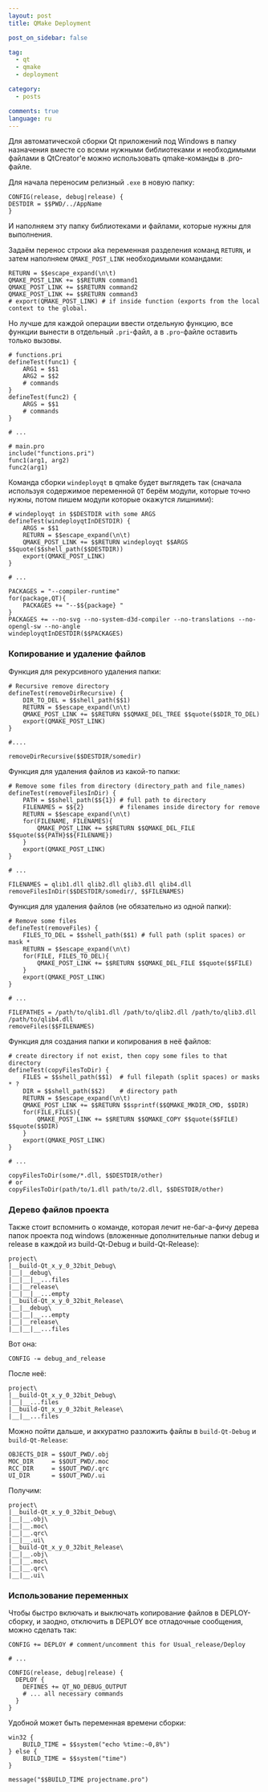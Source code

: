 ```yaml
---
layout: post
title: QMake Deployment

post_on_sidebar: false

tag:
  - qt
  - qmake
  - deployment

category:
  - posts

comments: true
language: ru
---
```


Для автоматической сборки Qt приложений под Windows в папку назначения вместе со всеми нужными библиотеками и
необходимыми файлами в QtCreator'е можно использовать qmake-команды в .pro-файле.

Для начала переносим релизный `.exe` в новую папку:

``` qmake
CONFIG(release, debug|release) {
DESTDIR = $$PWD/../AppName
}
```

И наполняем эту папку библиотеками и файлами, которые нужны для выполнения.

Задаём перенос строки aka переменная разделения команд `RETURN`, и затем наполняем `QMAKE_POST_LINK` необходимыми командами:
<!--more-->

``` qmake
RETURN = $$escape_expand(\n\t)
QMAKE_POST_LINK += $$RETURN command1
QMAKE_POST_LINK += $$RETURN command2
QMAKE_POST_LINK += $$RETURN command3
# export(QMAKE_POST_LINK) # if inside function (exports from the local context to the global.
```


Но лучше для каждой операции ввести отдельную функцию, все функции вынести в отдельный `.pri`-файл, а в `.pro`-файле оставить только вызовы.

``` qmake
# functions.pri
defineTest(func1) {
    ARG1 = $$1
    ARG2 = $$2
    # commands
}
defineTest(func2) {
    ARGS = $$1
    # commands
}

# ...

# main.pro
include("functions.pri")
func1(arg1, arg2)
func2(arg1)
```

Команда сборки `windeployqt` в qmake будет выглядеть так (сначала используя содержимое переменной `QT` берём модули, которые точно нужны, потом пишем модули которые окажутся лишними):

``` qmake
# windeployqt in $$DESTDIR with some ARGS
defineTest(windeployqtInDESTDIR) {
    ARGS = $$1
    RETURN = $$escape_expand(\n\t)
    QMAKE_POST_LINK += $$RETURN windeployqt $$ARGS $$quote($$shell_path($$DESTDIR))
    export(QMAKE_POST_LINK)
}

# ...

PACKAGES = "--compiler-runtime"
for(package,QT){
    PACKAGES += "--$${package} "
}
PACKAGES += --no-svg --no-system-d3d-compiler --no-translations --no-opengl-sw --no-angle
windeployqtInDESTDIR($$PACKAGES)
```  


### Копирование и удаление файлов

Функция для рекурсивного удаления папки:

``` qmake
# Recursive remove directory
defineTest(removeDirRecursive) {
    DIR_TO_DEL = $$shell_path($$1)
    RETURN = $$escape_expand(\n\t)
    QMAKE_POST_LINK += $$RETURN $$QMAKE_DEL_TREE $$quote($$DIR_TO_DEL)
    export(QMAKE_POST_LINK)
}

#....

removeDirRecursive($$DESTDIR/somedir)
```

Функция для удаления файлов из какой-то папки:

``` qmake
# Remove some files from directory (directory_path and file_names)
defineTest(removeFilesInDir) {
    PATH = $$shell_path($${1}) # full path to directory
    FILENAMES = $${2}          # filenames inside directory for remove
    RETURN = $$escape_expand(\n\t)
    for(FILENAME, FILENAMES){
        QMAKE_POST_LINK += $$RETURN $$QMAKE_DEL_FILE $$quote($${PATH}$${FILENAME})
    }
    export(QMAKE_POST_LINK)
}

# ...

FILENAMES = qlib1.dll qlib2.dll qlib3.dll qlib4.dll
removeFilesInDir($$DESTDIR/somedir/, $$FILENAMES)
```

Функция для удаления файлов (не обязательно из одной папки):

``` qmake
# Remove some files
defineTest(removeFiles) {
    FILES_TO_DEL = $$shell_path($$1) # full path (split spaces) or mask *
    RETURN = $$escape_expand(\n\t)
    for(FILE, FILES_TO_DEL){
        QMAKE_POST_LINK += $$RETURN $$QMAKE_DEL_FILE $$quote($$FILE)
    }
    export(QMAKE_POST_LINK)
}

# ...

FILEPATHES = /path/to/qlib1.dll /path/to/qlib2.dll /path/to/qlib3.dll /path/to/qlib4.dll
removeFiles($$FILENAMES)
```

Функция для создания папки и копирования в неё файлов:

``` qmake
# create directory if not exist, then copy some files to that directory
defineTest(copyFilesToDir) {
    FILES = $$shell_path($$1)  # full filepath (split spaces) or masks * ?
    DIR = $$shell_path($$2)    # directory path
    RETURN = $$escape_expand(\n\t)
    QMAKE_POST_LINK += $$RETURN $$sprintf($$QMAKE_MKDIR_CMD, $$DIR)
    for(FILE,FILES){
        QMAKE_POST_LINK += $$RETURN $$QMAKE_COPY $$quote($$FILE) $$quote($$DIR)
    }
    export(QMAKE_POST_LINK)
}

# ...

copyFilesToDir(some/*.dll, $$DESTDIR/other)
# or
copyFilesToDir(path/to/1.dll path/to/2.dll, $$DESTDIR/other)
```

### Дерево файлов проекта

Также стоит вспомнить о команде, которая лечит не-баг-а-фичу дерева папок проекта под windows
(вложенные дополнительные папки debug и release в каждой из build-Qt-Debug и build-Qt-Release):

```
project\
|__build-Qt_x_y_0_32bit_Debug\
|__|__debug\
|__|__|__...files
|__|__release\
|__|__|__...empty
|__build-Qt_x_y_0_32bit_Release\
|__|__debug\
|__|__|__...empty
|__|__release\
|__|__|__...files
```

Вот она:

``` qmake
CONFIG -= debug_and_release
```

После неё:

```
project\
|__build-Qt_x_y_0_32bit_Debug\
|__|__...files
|__build-Qt_x_y_0_32bit_Release\
|__|__...files
```

Можно пойти дальше, и аккуратно разложить файлы в `build-Qt-Debug` и `build-Qt-Release`:

``` qmake
OBJECTS_DIR = $$OUT_PWD/.obj
MOC_DIR     = $$OUT_PWD/.moc
RCC_DIR     = $$OUT_PWD/.qrc
UI_DIR      = $$OUT_PWD/.ui
```

Получим:

```
project\
|__build-Qt_x_y_0_32bit_Debug\
|__|__.obj\
|__|__.moc\
|__|__.qrc\
|__|__.ui\
|__build-Qt_x_y_0_32bit_Release\
|__|__.obj\
|__|__.moc\
|__|__.qrc\
|__|__.ui\
```


### Использование переменных

Чтобы быстро включать и выключать копирование файлов в DEPLOY-сборку, и заодно, отключить в DEPLOY все отладочные сообщения, можно сделать так:

``` qmake
CONFIG += DEPLOY # comment/uncomment this for Usual_release/Deploy

# ...

CONFIG(release, debug|release) {
  DEPLOY {
    DEFINES += QT_NO_DEBUG_OUTPUT
    # ... all necessary commands
  }
}
```


Удобной может быть переменная времени сборки:

``` qmake
win32 {
    BUILD_TIME = $$system("echo %time:~0,8%")
} else {
    BUILD_TIME = $$system("time")
}

message("$$BUILD_TIME projectname.pro")
```
